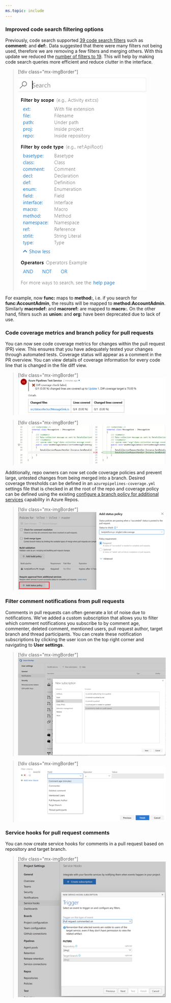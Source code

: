 ```yaml
---
ms.topic: include
---
```


### Improved code search filtering options

Previously, code search supported [39 code search filters](https://docs.microsoft.com/azure/devops/project/search/advanced-code-search-syntax?view=azure-devops#functions-to-find-specific-types-of-code) such as **comment:** and **def:**. Data suggested that there were many filters not being used, therefore we are removing a few filters and merging others. With this update we reduced the [number of filters to 19](https://docs.microsoft.com/azure/devops/project/search/advanced-code-search-syntax?view=azure-devops#functions-to-find-specific-types-of-code). This will help by making code search queries more efficient and reduce clutter in the interface. 

> [!div class="mx-imgBorder"]
> ![Code search filter options.](../../media/155_12.png "Code search filter options")

For example, now **func:** maps to **method:**, i.e. if you search for **func:AccountAdmin**, the results will be mapped to **method:AccountAdmin**. Similarly **macrodef:** and **macroref:** are mapped to **macro:**. On the other hand, filters such as **union:** and **org:** have been deprecated due to lack of use.

### Code coverage metrics and branch policy for pull requests

You can now see code coverage metrics for changes within the pull request (PR) view. This ensures that you have adequately tested your changes through automated tests. 
Coverage status will appear as a comment in the PR overview. You can view details of coverage information for every code line that is changed in the file diff view.

> [!div class="mx-imgBorder"]
> ![Code coverage metrics and branch policy for pull requests](../../media/155_15.png)

> [!div class="mx-imgBorder"]
> ![View details of coverage information for every code line that is changed.](../../media/155_16.png)

Additionally, repo owners can now set code coverage policies and prevent large, untested changes from being merged into a branch. Desired coverage thresholds can be defined in an `azurepipelines-coverage.yml` settings file that is checked in at the root of the repo and coverage policy can be defined using the existing [configure a branch policy for additional services](https://docs.microsoft.com/azure/devops/repos/git/pr-status-policy?view=azure-devops) capability in Azure Repos.

> [!div class="mx-imgBorder"]
> ![Define coverage thresholds.](../../media/155_17.png)

### Filter comment notifications from pull requests

Comments in pull requests can often generate a lot of noise due to notifications. We've added a custom subscription that allows you to filter which comment notifications you subscribe to by comment age, commenter, deleted comment, mentioned users, pull request author, target branch and thread participants. You can create these notification subscriptions by clicking the user icon on the top right corner and navigating to **User settings**.

> [!div class="mx-imgBorder"]
> ![Filter comment notifications from pull requests.](../../media/155_08.png "Filter comment notifications from pull requests")

> [!div class="mx-imgBorder"]
> ![Filter comment notifications in User settings.](../../media/155_09.png)

### Service hooks for pull request comments

You can now create service hooks for comments in a pull request based on repository and target branch.

> [!div class="mx-imgBorder"]
> ![Service hooks for pull request comments.](../../media/155_10.png)
